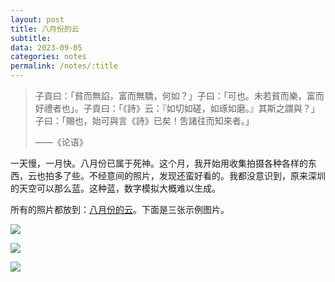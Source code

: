 ```yaml
---
layout: post
title: 八月份的云
subtitle: 
data: 2023-09-05
categories: notes
permalink: /notes/:title
---
```


> 子貢曰：「貧而無諂，富而無驕，何如？」子曰：「可也。未若貧而樂，富而好禮者也」。子貢曰：「《詩》云：『如切如磋，如琢如磨。』其斯之謂與？」子曰：「賜也，始可與言《詩》已矣！吿諸往而知來者。」
> 
> ——《论语》

一天慢，一月快。八月份已属于死神。这个月，我开始用收集拍摄各种各样的东西，云也拍多了些。不经意间的照片，发现还蛮好看的。我都没意识到，原来深圳的天空可以那么蓝。这种蓝，数字模拟大概难以生成。

所有的照片都放到：[八月份的云](https://github.com/ciceroxiao/ciceroxiao.github.io/issues/4)。下面是三张示例图片。

![](https://user-images.githubusercontent.com/115197878/265549542-807ce42d-8a1a-46a5-ae89-6f533437c2d0.jpg)

![](https://user-images.githubusercontent.com/115197878/265549583-83573f14-5d36-4722-a936-f1ee6fba84dd.jpg)

![](https://user-images.githubusercontent.com/115197878/265549722-f137a862-7bf0-43a3-b106-bd95b07b05d0.jpg)

